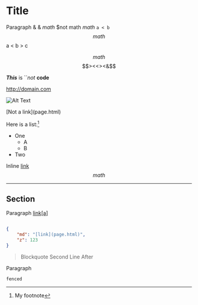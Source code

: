 Title
=====
Paragraph & &amp; $math$ $not math $math$ ``a < b``
$$ math $$
a < b > c

$$ math $$
$$><<><&$$

***This*** is ``*not* **code**

<http://domain.com>

![Alt Text](image.png)

\[Not a link](page.html)

Here is a list:[^foot]
* One
  * A
  * B
* Two

Inline <a href="page.html">link</a>
$$
math $$

---

## Section
Paragraph [link[a]](page(pa(r)en).html)

```json

{
    "md": "[link](page.html)",
    "z": 123
}

```
> Blockquote
> Second Line
After

Paragraph
```
fenced
```

[^foot]: My footnote
